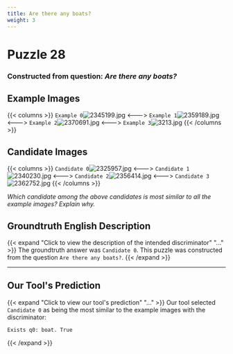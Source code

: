 ```yaml
---
title: Are there any boats?
weight: 3
---
```


# Puzzle 28
### Constructed from question: _Are there any boats?_


## Example Images
{{< columns >}}
`Example 0`![2345199.jpg](/gqa_images/2345199.jpg)
<--->
`Example 1`![2359189.jpg](/gqa_images/2359189.jpg)
<--->
`Example 2`![2370691.jpg](/gqa_images/2370691.jpg)
<--->
`Example 3`![3213.jpg](/gqa_images/3213.jpg)
{{< /columns >}}

## Candidate Images
{{< columns >}}
`Candidate 0`![2325957.jpg](/gqa_images/2325957.jpg)
<--->
`Candidate 1`![2340230.jpg](/gqa_images/2340230.jpg)
<--->
`Candidate 2`![2356414.jpg](/gqa_images/2356414.jpg)
<--->
`Candidate 3`![2362752.jpg](/gqa_images/2362752.jpg)
{{< /columns >}}

*Which candidate among the above candidates is most similar to all the example images? Explain why.*

## Groundtruth English Description

{{< expand "Click to view the description of the intended discriminator" "..." >}}
The groundtruth answer was `Candidate 0`. This puzzle was constructed from the question `Are there any boats?`.
{{< /expand >}}

---

## Our Tool's Prediction

{{< expand "Click to view our tool's prediction" "..." >}}
Our tool selected `Candidate 0` as being the most similar to the example images with the discriminator:
```plaintext
Exists q0: boat. True
```
{{< /expand >}}
